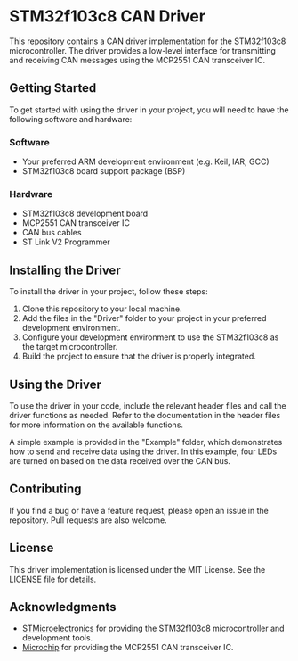 # STM32f103c8 CAN Driver
This repository contains a CAN driver implementation for the STM32f103c8 microcontroller. The driver provides a low-level interface for transmitting and receiving CAN messages using the MCP2551 CAN transceiver IC.

## Getting Started
To get started with using the driver in your project, you will need to have the following software and hardware:

### Software
- Your preferred ARM development environment (e.g. Keil, IAR, GCC)
- STM32f103c8 board support package (BSP)
### Hardware
- STM32f103c8 development board
- MCP2551 CAN transceiver IC
- CAN bus cables
- ST Link V2 Programmer

## Installing the Driver
To install the driver in your project, follow these steps:

1. Clone this repository to your local machine.
2. Add the files in the "Driver" folder to your project in your preferred development environment.
3. Configure your development environment to use the STM32f103c8 as the target microcontroller.
4. Build the project to ensure that the driver is properly integrated.

## Using the Driver
To use the driver in your code, include the relevant header files and call the driver functions as needed. Refer to the documentation in the header files for more information on the available functions.

A simple example is provided in the "Example" folder, which demonstrates how to send and receive data using the driver. In this example, four LEDs are turned on based on the data received over the CAN bus.

## Contributing
If you find a bug or have a feature request, please open an issue in the repository. Pull requests are also welcome.

## License
This driver implementation is licensed under the MIT License. See the LICENSE file for details.

## Acknowledgments
- [STMicroelectronics](https://www.st.com/) for providing the STM32f103c8 microcontroller and development tools.
- [Microchip](https://www.microchip.com/) for providing the MCP2551 CAN transceiver IC.
